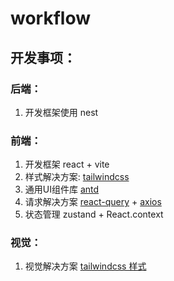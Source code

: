 #  workflow

## 开发事项：

### 后端：

1. 开发框架使用 nest

### 前端：

1. 开发框架 react + vite
2. 样式解决方案: [tailwindcss](https://tailwindcss.com/)
3. 通用UI组件库 [antd](https://ant-design.antgroup.com/docs/react/getting-started-cn)
4. 请求解决方案 [react-query](https://tanstack.com/query/latest/docs/framework/react/overview) + [axios](https://axios-http.com/zh/docs/intro)
5. 状态管理 zustand + React.context


### 视觉：

1. 视觉解决方案 [tailwindcss 样式](https://tailwindui.com/components)
